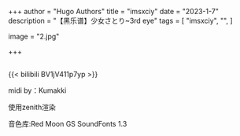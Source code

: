 +++
author = "Hugo Authors"
title = "imsxciy"
date = "2023-1-7"
description = "【黑乐谱】少女さとり~3rd eye"
tags = [
    "imsxciy",
    "",
]

image = "2.jpg"

+++



## 

{{< bilibili BV1jV411p7yp >}}

midi by：Kumakki

 使用zenith渲染 

音色库:Red Moon GS SoundFonts 1.3
